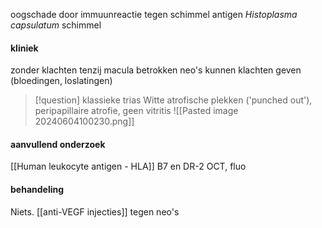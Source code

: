 oogschade door immuunreactie tegen schimmel antigen
*Histoplasma capsulatum* schimmel

#### kliniek
zonder klachten tenzij macula betrokken
neo's kunnen klachten geven (bloedingen, loslatingen)
> [!question] klassieke trias
> Witte atrofische plekken ('punched out'), peripapillaire atrofie, geen vitritis
> ![[Pasted image 20240604100230.png]]

#### aanvullend onderzoek
[[Human leukocyte antigen - HLA]] B7 en DR-2
OCT, fluo

#### behandeling
Niets. 
[[anti-VEGF injecties]] tegen neo's




